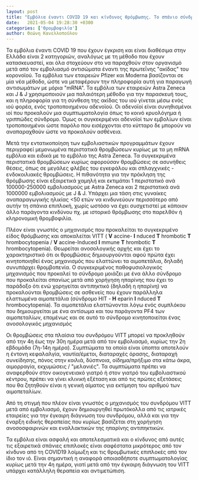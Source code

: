 ```yaml
---
layout: post
title: "Εμβόλια έναντι COVID 19 και κίνδυνος θρόμβωσης. Το σπάνιο σύνδρομο VITT με απλά λόγια"
date:   2021-05-04 19:28:30 +0300
categories: ['Θρομβοφιλία']
author: Θεώνη Κανελλοπούλου
---
```


Τα εμβόλια έναντι COVID 19 που έχουν έγκριση και είναι διαθέσιμα στην Ελλάδα είναι 2 κατηγοριών, αναλόγως με τη μέθοδο που έχουν κατασκευαστεί, και όλα στοχεύουν στο να παραχθούν στον οργανισμό μετά από τον εμβολιασμό αντισώματα έναντι της πρωτεΐνης "ακίδας" του κορονοϊού. Τα εμβόλια των εταιρειών Pfizer και Moderna βασίζονται σε μία νέα μέθοδο, ώστε να μεταφέρουν την πληροφορία αυτή για παραγωγή αντισωμάτων με μόρια "mRNA". Τα εμβόλια των εταιρειών Astra Zeneca και J & J χρησιμοποιούν μια παλαιότερη μέθοδο για την παρασκευή τους, και η πληροφορία για τη σύνθεση της ακίδας του ιού γίνεται μέσω ενός ιού φορέα, ενός τροποποιημένου αδενοϊού. Οι αδενοϊοί είναι συνηθισμένοι ιοί που προκαλούν μια συμπτωματολογία όπως το κοινό κρυολόγημα ή γριππώδες σύνδρομο. Όμως οι συγκεκριμένοι αδενοϊοί των εμβολίων είναι τροποποιημένοι ώστε παρόλο που εισέρχονται στο κύτταρο δε μπορούν να αναπαραχθούν ώστε να προκαλούν ασθένεια.
<!--break-->

Μετά την εντατικοποίηση των εμβολιαστικών προγραμμάτων έχουν περιγραφεί μεμονωμένα περιστατικά θρομβώσεων κυρίως με τα μη mRNA εμβόλια και ειδικά με το εμβόλιο της Astra Zeneca. Τα συγκεκριμένα περιστατικά θρομβώσεων κυρίως αφορούσαν θρομβώσεις σε ασυνήθεις θέσεις, όπως σε μεγάλες φλέβες του εγκεφάλου και σπλαγχνικές - ενδοκοιλιακές θρομβώσεις. Η πιθανότητα για την πρόκληση της θρόμβωσης είναι εξαιρετικά χαμηλή και εκτιμάται 1 περιστατικό ανά 100000-250000 εμβολιασμούς με Astra Zeneca και 2 περιστατικά ανά 1000000 εμβολιασμούς με J & J. Υπάρχει μια τάση στις γυναίκες αναπαραγωγικής ηλικίας \<50 ετών να κινδυνεύουν περισσότερο από αυτήν τη σπάνια επιπλοκή, χωρίς ωστόσο να έχει συσχετιστεί με κάποιον άλλο παράγοντα κινδύνου πχ. με ιστορικό θρόμβωσης στο παρελθόν ή κληρονομική θρομβοφιλία.

Πλέον είναι γνωστός ο μηχανισμός που προκαλείται το συγκεκριμένο είδος θρόμβωσης και αποκαλείται VITT ( **V** accine- **Ι** nduced **T** hrombotic **T** hrombocytopenia / **V** accine-Ιnduced **Ι** mmune **Τ** hrombotic **Τ** hrombocytopenia). Θεωρείται ανοσολογικής αρχής και έχει το χαρακτηριστικό ότι οι θρομβώσεις δημιουργούνται αφού πρώτα έχει κινητοποιηθεί ένας μηχανισμός που ελαττώνει τα αιμοπετάλια, δηλαδή συνυπάρχει θρομβοπενία. Ο συγκεκριμένος παθοφυσιολογικός μηχανισμός που προκαλεί το σύνδρομο μοιάζει με ένα άλλο σύνδρομο που προκαλείται σπανίως μετά από χορήγηση ηπαρίνης που έχει το παράδοξο ότι ενώ χορηγείται αντιπηκτικό (δηλαδή η ηπαρίνη) να προκαλούνται θρομβώσεις σε ασθενείς που έχουν παράλληλα ελαττωμένα αιμοπετάλια (σύνδρομο ΗΙΤ - **H** eparin **I** nduced **T** hrombocytopenia). Τα αιμοπετάλια ελαττώνονται λόγω ενός συμπλόκου που δημιουργείται με ένα αντίσωμα και του παράγοντα PF4 των αιμοπεταλίων, επομένως και σε αυτό το σύνδρομο κινητοποιείται ένας ανοσολογικός μηχανισμός

Οι θρομβώσεις στα πλαίσια του συνδρόμου VITT μπορεί να προκληθούν από την 4η έως την 30η ημέρα μετά από τον εμβολιασμό, κυρίως την 2η εβδομάδα (7η-14η ημέρα). Συμπτώματα τα οποία είναι ύποπτα αποτελούν η έντονη κεφαλαλγία, ναυτία/έμετοι, διαταραχές όρασης, διαταραχή συνείδησης, πόνος στην κοιλιά, δύσπνοια, οίδημα/πρήξιμο στα κάτω άκρα, αιμορραγία, εκχυμώσεις / "μελανιές". Τα συμπτώματα πρέπει να αναφερθούν στον οικογενειακό γιατρό ή στον γιατρό του εμβολιαστικού κέντρου, πρέπει να γίνει κλινική εξέταση και από τις πρώτες εξετάσεις που θα ζητηθούν είναι η γενική αίματος για εκτίμηση του αριθμού των αιμοπεταλίων.

Από τη στιγμή που πλέον είναι γνωστός ο μηχανισμός του συνδρόμου VITT μετά από εμβολιασμό, έχουν δημιουργηθεί πρωτόκολλα από τις ιατρικές εταιρείες για την έγκαιρη διάγνωση του συνδρόμου, αλλά και για την έναρξη ειδικής θεραπείας που κυρίως βασίζεται στη χορήγηση ανοσοσφαιρινών και εναλλακτικών της ηπαρίνης αντιπηκτικών.

Τα εμβόλια είναι ασφαλή και αποτελεσματικά και ο κίνδυνος από αυτές τις εξαιρετικά σπάνιες επιπλοκές είναι σαφέστατα μικρότερος από τον κίνδυνο από τη COVID19 λοίμωξη και τις θρομβωτικές επιπλοκές από τον ίδιο τον ιό. Είναι σημαντική η αναφορά οποιασδήποτε συμπτωματολογίας κυρίως μετά την 4η ημέρα, γιατί μετά από την έγκαιρη διάγνωση του VITT υπάρχει κατάλληλη θεραπεία και αντιμετώπιση.

